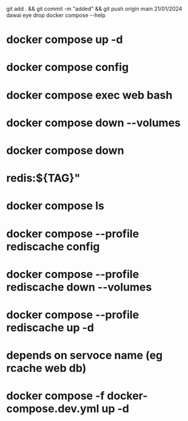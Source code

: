 git add . && git commit -m "added" && git push origin main
21/01/2024 dawai eye drop
docker compose --help

<!-- to create and run a container -->
# docker compose up -d

# docker compose config

# docker compose exec web bash

<!-- docker compose remove container  -->
# docker compose down --volumes
# docker compose down

<!-- env file  -->
# redis:${TAG}"

<!--  -->
# docker compose ls

# docker compose --profile rediscache config

# docker compose --profile rediscache down --volumes

# docker compose --profile rediscache up -d

# depends on servoce name (eg rcache web db)

<!-- to run cusotm name file -->
# docker compose -f docker-compose.dev.yml up -d